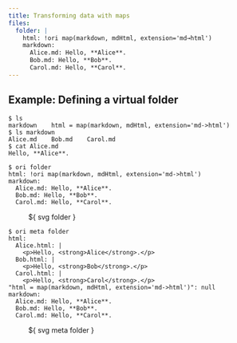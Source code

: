 ```yaml
---
title: Transforming data with maps
files:
  folder: |
    html: !ori map(markdown, mdHtml, extension='md→html')
    markdown:
      Alice.md: Hello, **Alice**.
      Bob.md: Hello, **Bob**.
      Carol.md: Hello, **Carol**.
---
```


## Example: Defining a virtual folder

```console
$ ls
markdown    html = map(markdown, mdHtml, extension='md->html')
$ ls markdown
Alice.md    Bob.md    Carol.md
$ cat Alice.md
Hello, **Alice**.
```

```console
$ ori folder
html: !ori map(markdown, mdHtml, extension='md->html')
markdown:
  Alice.md: Hello, **Alice**.
  Bob.md: Hello, **Bob**.
  Carol.md: Hello, **Carol**.
```

<figure>
${ svg folder }
</figure>

```console
$ ori meta folder
html:
  Alice.html: |
    <p>Hello, <strong>Alice</strong>.</p>
  Bob.html: |
    <p>Hello, <strong>Bob</strong>.</p>
  Carol.html: |
    <p>Hello, <strong>Carol</strong>.</p>
"html = map(markdown, mdHtml, extension='md->html')": null
markdown:
  Alice.md: Hello, **Alice**.
  Bob.md: Hello, **Bob**.
  Carol.md: Hello, **Carol**.
```

<figure>
${ svg meta folder }
</figure>
